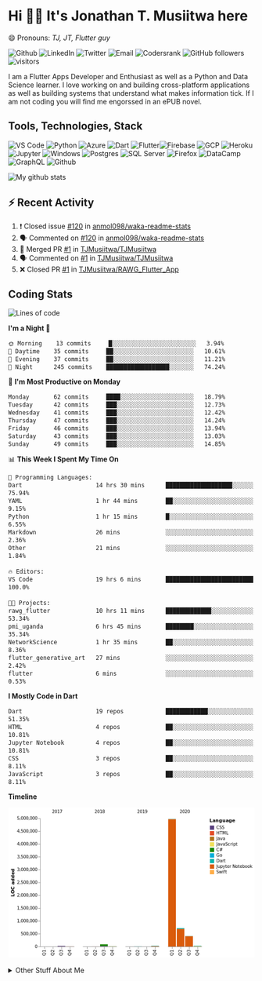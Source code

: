 # Hi 👋🏾 It's Jonathan T. Musiitwa here 
😄 Pronouns: *TJ, JT, Flutter guy*

![Github](https://img.shields.io/badge/TJonathan-lightgrey?style=social&logo=github&link=https://github.com/TJMusiitwa) ![LinkedIn](https://img.shields.io/badge/Jonathan_Musiitwa-lightgrey?style=social&logo=linkedin&link=https://www.linkedin.com/in/jonathan-musiitwa-a1107610a/) ![Twitter](https://img.shields.io/badge/TJMusiitwa-lightgrey?style=social&logo=twitter&link=https%3A%2F%2Ftwitter.com%2FTJMusiitwa) ![Email](https://img.shields.io/badge/jonamusiitwa-lightgrey?style=social&logo=microsoft-outlook&link=mailto:jonamusiitwa@outlook.com) ![Codersrank](https://img.shields.io/badge/TJMusiitwa-lightgrey?style=social&logo=codersrank&link=https://profile.codersrank.io/user/tjmusiitwa/) ![GitHub followers](https://img.shields.io/github/followers/TJMusiitwa?style=social)  ![visitors](https://visitor-badge.glitch.me/badge?page_id=TJMusiitwa.TJMusiitwa)

I am a Flutter Apps Developer and Enthusiast as well as a Python and Data Science learner. I love working on and building cross-platform applications as well as building systems that understand what makes information tick. If I am not coding you will find me engorssed in an ePUB novel.

## Tools, Technologies, Stack

![VS Code](https://img.shields.io/badge/VS_Code-blue?style=for-the-badge&logo=visual-studio-code) ![Python](https://img.shields.io/badge/Python-lightgrey?style=for-the-badge&logo=python) ![Azure](https://img.shields.io/badge/Microsoft_Azure-lightblue?style=for-the-badge&logo=microsoft-azure) ![Dart](https://img.shields.io/badge/Dart-informational?style=for-the-badge&logo=dart) ![Flutter](https://img.shields.io/badge/Flutter-informational?style=for-the-badge&logo=flutter)![Firebase](https://img.shields.io/badge/Firebase-yellow?style=for-the-badge&logo=firebase&)  ![GCP](https://img.shields.io/badge/Google_Cloud-lightgrey?style=for-the-badge&logo=google-cloud) ![Heroku](https://img.shields.io/badge/Heroku-purple?style=for-the-badge&logo=heroku)  ![Jupyter](https://img.shields.io/badge/Jupyter-lightgrey?style=for-the-badge&logo=jupyter) ![Windows](https://img.shields.io/badge/Windows-lightblue?style=for-the-badge&logo=windows) ![Postgres](https://img.shields.io/badge/Postgresql-black?style=for-the-badge&logo=postgresql) ![SQL Server](https://img.shields.io/badge/SQL_Server-red?style=for-the-badge&logo=microsoft-sql-server) ![Firefox](https://img.shields.io/badge/Firefox-important?style=for-the-badge&logo=firefox-browser&logoColor=white) ![DataCamp](https://img.shields.io/badge/Datacamp-lightgrey?style=for-the-badge&logo=datacamp) ![GraphQL](https://img.shields.io/badge/GraphQL-magenta?style=for-the-badge&logo=graphql) ![Github](https://img.shields.io/badge/Github-black?style=for-the-badge&logo=github)

![My github stats](https://github-readme-stats.vercel.app/api?username=TJMusiitwa&show_icons=true&count_private=true&theme=radical)

## ⚡ Recent Activity
<!--START_SECTION:activity-->
1. ❗️ Closed issue [#120](https://github.com/anmol098/waka-readme-stats/issues/120) in [anmol098/waka-readme-stats](https://github.com/anmol098/waka-readme-stats)
2. 🗣 Commented on [#120](https://github.com/anmol098/waka-readme-stats/issues/120) in [anmol098/waka-readme-stats](https://github.com/anmol098/waka-readme-stats)
3. 🎉 Merged PR [#1](https://github.com/TJMusiitwa/TJMusiitwa/pull/1) in [TJMusiitwa/TJMusiitwa](https://github.com/TJMusiitwa/TJMusiitwa)
4. 🗣 Commented on [#1](https://github.com/TJMusiitwa/TJMusiitwa/issues/1) in [TJMusiitwa/TJMusiitwa](https://github.com/TJMusiitwa/TJMusiitwa)
5. ❌ Closed PR [#1](https://github.com/TJMusiitwa/RAWG_Flutter_App/pull/1) in [TJMusiitwa/RAWG_Flutter_App](https://github.com/TJMusiitwa/RAWG_Flutter_App)
<!--END_SECTION:activity-->

## Coding Stats
<!--START_SECTION:waka-->
![Lines of code](https://img.shields.io/badge/From%20Hello%20World%20I%27ve%20Written-14.9%20million%20lines%20of%20code-blue)

**I'm a Night 🦉** 

```text
🌞 Morning    13 commits     █░░░░░░░░░░░░░░░░░░░░░░░░   3.94% 
🌆 Daytime    35 commits     ██░░░░░░░░░░░░░░░░░░░░░░░   10.61% 
🌃 Evening    37 commits     ██░░░░░░░░░░░░░░░░░░░░░░░   11.21% 
🌙 Night      245 commits    ██████████████████░░░░░░░   74.24%

```
📅 **I'm Most Productive on Monday** 

```text
Monday       62 commits     ████░░░░░░░░░░░░░░░░░░░░░   18.79% 
Tuesday      42 commits     ███░░░░░░░░░░░░░░░░░░░░░░   12.73% 
Wednesday    41 commits     ███░░░░░░░░░░░░░░░░░░░░░░   12.42% 
Thursday     47 commits     ███░░░░░░░░░░░░░░░░░░░░░░   14.24% 
Friday       46 commits     ███░░░░░░░░░░░░░░░░░░░░░░   13.94% 
Saturday     43 commits     ███░░░░░░░░░░░░░░░░░░░░░░   13.03% 
Sunday       49 commits     ███░░░░░░░░░░░░░░░░░░░░░░   14.85%

```


📊 **This Week I Spent My Time On** 

```text
💬 Programming Languages: 
Dart                     14 hrs 30 mins      ███████████████████░░░░░░   75.94% 
YAML                     1 hr 44 mins        ██░░░░░░░░░░░░░░░░░░░░░░░   9.15% 
Python                   1 hr 15 mins        █░░░░░░░░░░░░░░░░░░░░░░░░   6.55% 
Markdown                 26 mins             ░░░░░░░░░░░░░░░░░░░░░░░░░   2.36% 
Other                    21 mins             ░░░░░░░░░░░░░░░░░░░░░░░░░   1.84%

🔥 Editors: 
VS Code                  19 hrs 6 mins       █████████████████████████   100.0%

🐱‍💻 Projects: 
rawg_flutter             10 hrs 11 mins      █████████████░░░░░░░░░░░░   53.34% 
pmi_uganda               6 hrs 45 mins       ████████░░░░░░░░░░░░░░░░░   35.34% 
NetworkScience           1 hr 35 mins        ██░░░░░░░░░░░░░░░░░░░░░░░   8.36% 
flutter_generative_art   27 mins             ░░░░░░░░░░░░░░░░░░░░░░░░░   2.42% 
flutter                  6 mins              ░░░░░░░░░░░░░░░░░░░░░░░░░   0.53%

```

**I Mostly Code in Dart** 

```text
Dart                     19 repos            ████████████░░░░░░░░░░░░░   51.35% 
HTML                     4 repos             ██░░░░░░░░░░░░░░░░░░░░░░░   10.81% 
Jupyter Notebook         4 repos             ██░░░░░░░░░░░░░░░░░░░░░░░   10.81% 
CSS                      3 repos             ██░░░░░░░░░░░░░░░░░░░░░░░   8.11% 
JavaScript               3 repos             ██░░░░░░░░░░░░░░░░░░░░░░░   8.11%

```


**Timeline**

![Chart not found](https://github.com/TJMusiitwa/TJMusiitwa/blob/master/charts/bar_graph.png) 


<!--END_SECTION:waka-->

<details>
  <summary>Other Stuff About Me</summary>
  
- Preference for e-books over physical books.
  
 - While Coding, Listening Music and developing useful code. ⭐️
  
  - Reading Novels, Action and Adventure, Autobiography & Biography, Comics, Detective and Mystery, Fantasy, Romance, Sci-Fi...pretty much if you know my novel genres, you already know all my movie and tv genres as well. 😉
  
  - I have a surprising affinity for musical artisits whose names start with the letter '**J**'.
  - A big Formula 1 🏎 fan...a great need for speed. Go Team **MercedesAMG**
 </details>
